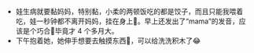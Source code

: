 - 娃生病就要黏妈妈，特别黏，小柔的两顿饭吃的都是饺子，而且只能我喂着吃，娃一秒钟都不离开妈妈，挂在身上🤣。早上还发出了“mama”的发音，应该是个巧合🤭毕竟才 4 个多月大。
- 下午抱着她，她伸手想要去触摸东西🤭，可以给洗洗积木了😂